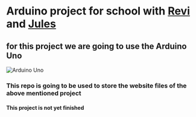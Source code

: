 # Arduino project for school with [Revi](https://github.com/revib0911 "Github Profile") and [Jules](https://github.com/julesvh0911 "github Profile")

## for this project we are going to use the Arduino Uno

![Arduino Uno](https://cdn.shopify.com/s/files/1/0438/4735/2471/products/A000066_03.front_934x700.jpg?v=1629815860)

### This repo is going to be used to store the website files of the above mentioned project

#### This project is not yet finished 